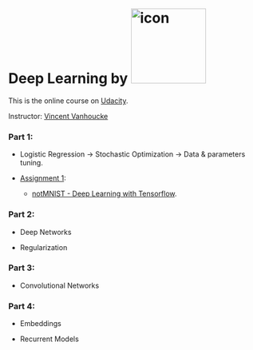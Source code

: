 # Deep Learning by <img width="150" alt="icon" src="https://github.com/ttungl/Deep-Learning-Google/blob/master/Lesson1/googlelogo.png">
This is the online course on [Udacity](https://www.udacity.com/course/deep-learning--ud730).

Instructor: [Vincent Vanhoucke](https://research.google.com/pubs/VincentVanhoucke.html)

### Part 1: 
* Logistic Regression -> Stochastic Optimization -> Data & parameters tuning.
* [Assignment 1](https://github.com/tensorflow/tensorflow/blob/master/tensorflow/examples/udacity/1_notmnist.ipynb): 
      
    + [notMNIST - Deep Learning with Tensorflow](https://github.com/ttungl/Deep-Learning-by-Google/blob/master/Lesson1/DeepLearning_assignment_1.ipynb). 

### Part 2:
* Deep Networks

* Regularization

### Part 3:
* Convolutional Networks

### Part 4:
* Embeddings 

* Recurrent Models
